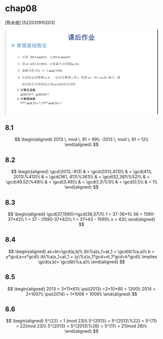 # chap08

[陈永俊] [522031910203]

![chap08](../img/chap08.png "chap08")

## 8.1

$$
\begin{aligned}
    2013 \, mod \, 81 = 69\\
    -2013 \, mod \, 81 = 12\\
\end{aligned}
$$

## 8.2

$$
\begin{aligned}
    \gcd(2013,-413) & = \gcd(2013,413)\\
    & = \gcd(413, 2013\%413)\\
    & = \gcd(361, 413\%361)\\
    & = \gcd(52,361\%52)\\
    & = \gcd(49,52\%49)\\
    & = \gcd(3,49)\\
    & = \gcd(1,3\%1)\\
    & = \gcd(0,1)\\
    & = 1\\
\end{aligned}
$$

## 8.3

$$
\begin{aligned}
    \gcd(37,1590)=\gcd(36,37)1\\
    1 = 37-36*1\\
    36 = 1590-37*42\\
    1 = 37 - (1590-37*42)\\
    1 = 37*43 - 1590\\
    x = 43\\
\end{aligned}
$$

## 8.4

$$
\begin{aligned}
    as+bt=\gcd(a,b)\\
    (b\%a)s_1+at_1 = \gcd(b\%a,a)\\
    b = y*gcd,a=x*gcd\\
    (b\%a)s_1+at_1 = (y\%x)s_1*gcd+xt_1*gcd=k*gcd\\
    \implies \gcd(a,b)= \gcd(b\%a,a)\\
\end{aligned}
$$

## 8.5

$$
\begin{aligned}
    2013 = 3*11*61\\
    \psi(2013) =2*10*60 = 1200\\
    2014 = 2*1007\\
    \psi(2014) = 1*1006 = 1006\\
\end{aligned}
$$

## 8.6

$$
\begin{aligned}
    5^{22} = 1 (mod 23)\\
    5^{2013} = 5^{2013\%22} = 5^{11} = 22(mod 23)\\
    5^{2013} = 5^{2013\%26} = 5^{11} = 21(mod 26)\\
\end{aligned}
$$
